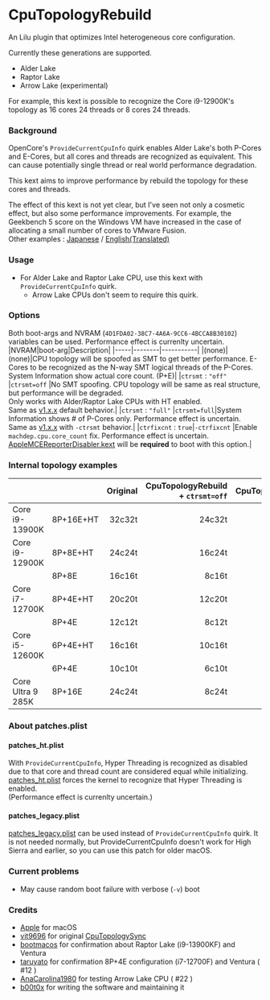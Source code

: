 # CpuTopologyRebuild
An Lilu plugin that optimizes Intel heterogeneous core configuration.

Currently these generations are supported.
* Alder Lake
* Raptor Lake
* Arrow Lake (experimental)

For example, this kext is possible to recognize the Core i9-12900K's topology as 16 cores 24 threads or 8 cores 24 threads.

### Background
OpenCore's `ProvideCurrentCpuInfo` quirk enables Alder Lake's both P-Cores and E-Cores, but all cores and threads are recognized as equivalent. This can cause potentially single thread or real world performance degradation.

This kext aims to improve performance by rebuild the topology for these cores and threads.

The effect of this kext is not yet clear, but I've seen not only a cosmetic effect, but also some performance improvements. For example, the Geekbench 5 score on the Windows VM have increased in the case of allocating a small number of cores to VMware Fusion.  
Other examples : [Japanese](https://github.com/b00t0x/CpuTopologyRebuild/wiki/%E3%83%91%E3%83%95%E3%82%A9%E3%83%BC%E3%83%9E%E3%83%B3%E3%82%B9%E3%81%AB%E9%96%A2%E3%81%99%E3%82%8B%E6%8E%A8%E5%AF%9F) / [English(Translated)](https://github-com.translate.goog/b00t0x/CpuTopologyRebuild/wiki/%E3%83%91%E3%83%95%E3%82%A9%E3%83%BC%E3%83%9E%E3%83%B3%E3%82%B9%E3%81%AB%E9%96%A2%E3%81%99%E3%82%8B%E6%8E%A8%E5%AF%9F?_x_tr_sl=ja&_x_tr_tl=en)

### Usage
* For Alder Lake and Raptor Lake CPU, use this kext with `ProvideCurrentCpuInfo` quirk.
  * Arrow Lake CPUs don't seem to require this quirk.

### Options
Both boot-args and NVRAM (`4D1FDA02-38C7-4A6A-9CC6-4BCCA8B30102`) variables can be used.
Performance effect is currenlty uncertain.
|NVRAM|boot-arg|Description|
|-----|--------|-----------|
|(none)|(none)|CPU topology will be spoofed as SMT to get better performance. E-Cores to be recognized as the N-way SMT logical threads of the P-Cores.<br>System Information show actual core count. (P+E)|
|`ctrsmt` : `"off"`  |`ctrsmt=off` |No SMT spoofing. CPU topology will be same as real structure, but performance will be degraded.<br>Only works with Alder/Raptor Lake CPUs with HT enabled.<br>Same as [v1.x.x](https://github.com/b00t0x/CpuTopologyRebuild/releases/tag/1.1.0) default behavior.|
|`ctrsmt` : `"full"` |`ctrsmt=full`|System Information shows # of P-Cores only. Performance effect is uncertain.<br>Same as [v1.x.x](https://github.com/b00t0x/CpuTopologyRebuild/releases/tag/1.1.0) with `-ctrsmt` behavior.|
|`ctrfixcnt` : `true`|`-ctrfixcnt` |Enable `machdep.cpu.core_count` fix. Performance effect is uncertain.<br>[AppleMCEReporterDisabler.kext](https://github.com/mikigal/ryzen-hackintosh/tree/master/OC/Kexts/AppleMCEReporterDisabler.kext) will be **required** to boot with this option.|

### Internal topology examples
|||Original|CpuTopologyRebuild<br>+ `ctrsmt=off`|CpuTopologyRebuild|
|-|:-|-:|-:|-:|
|Core i9-13900K   |8P+16E+HT|32c32t|24c32t|8c32t|
|Core i9-12900K   |8P+8E+HT |24c24t|16c24t|8c24t|
|                 |8P+8E    |16c16t| 8c16t|8c16t|
|Core i7-12700K   |8P+4E+HT |20c20t|12c20t|8c20t|
|                 |8P+4E    |12c12t| 8c12t|8c12t|
|Core i5-12600K   |6P+4E+HT |16c16t|10c16t|6c16t|
|                 |6P+4E    |10c10t| 6c10t|6c10t|
|Core Ultra 9 285K|8P+16E   |24c24t| 8c24t|8c24t|

### About patches.plist
#### patches_ht.plist
With `ProvideCurrentCpuInfo`, Hyper Threading is recognized as disabled due to that core and thread count are considered equal while initializing. [patches_ht.plist](patches_ht.plist) forces the kernel to recognize that Hyper Threading is enabled.  
(Performance effect is currenlty uncertain.)

#### patches_legacy.plist
[patches_legacy.plist](patches_legacy.plist) can be used instead of `ProvideCurrentCpuInfo` quirk. It is not needed normally, but ProvideCurrentCpuInfo doesn't work for High Sierra and earlier, so you can use this patch for older macOS.

### Current problems
* May cause random boot failure with verbose (`-v`) boot

### Credits
- [Apple](https://www.apple.com) for macOS
- [vit9696](https://github.com/vit9696) for original [CpuTopologySync](https://github.com/acidanthera/CpuTopologySync/tree/b2ce2619ea7e58ec4553ed3441aa03af6b771cdf)
- [bootmacos](https://bootmacos.com/) for confirmation about Raptor Lake (i9-13900KF) and Ventura
- [taruyato](https://github.com/taruyato) for confirmation 8P+4E configuration (i7-12700F) and Ventura ( #12 )
- [AnaCarolina1980](https://github.com/AnaCarolina1980) for testing Arrow Lake CPU ( #22 )
- [b00t0x](https://github.com/b00t0x) for writing the software and maintaining it

